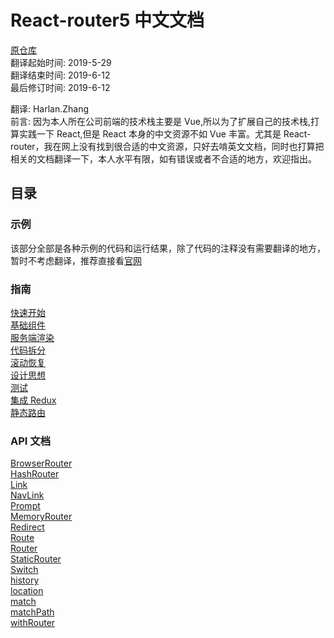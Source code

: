 # React-router5 中文文档

[原仓库](https://frisktale.github.io/react_router_chinese/)  
翻译起始时间: 2019-5-29  
翻译结束时间: 2019-6-12  
最后修订时间: 2019-6-12

翻译: Harlan.Zhang  
前言: 因为本人所在公司前端的技术栈主要是 Vue,所以为了扩展自己的技术栈,打算实践一下 React,但是 React 本身的中文资源不如 Vue 丰富。尤其是 React-router，我在网上没有找到很合适的中文资源，只好去啃英文文档，同时也打算把相关的文档翻译一下，本人水平有限，如有错误或者不合适的地方，欢迎指出。

## 目录

### 示例

该部分全部是各种示例的代码和运行结果，除了代码的注释没有需要翻译的地方，暂时不考虑翻译，推荐直接看[官网](https://reacttraining.com/react-router/web/example/basic)

### 指南

[快速开始](./guides/QuickStart.md)  
[基础组件](./guides/BasicComponents.md)  
[服务端渲染](./guides/ServerRendering.md)  
[代码拆分](./guides/CodeSplitting.md)  
[滚动恢复](./guides/ScrollRestoration.md)  
[设计思想](./guides/Philosophy.md)  
[测试](./guides/Testting.md)  
[集成 Redux](./guides/ReduxIntegration.md)  
[静态路由](./guides/StaticRouter.md)

### API 文档

[BrowserRouter](./API/API.md#-browserrouter-)  
[HashRouter](./API/API.md#-hashrouter-)  
[Link](./API/API.md#-link-)  
[NavLink](./API/API.md#-navlink-)  
[Prompt](./API/API.md#-prompt-)  
[MemoryRouter](./API/API.md#-memoryrouter-)  
[Redirect](./API/API.md#-redirect-)  
[Route](./API/API.md#-route-)  
[Router](./API/API.md#-router-)  
[StaticRouter](./API/API.md#-staticrouter-)  
[Switch](./API/API.md#-switch-)  
[history](./API/API.md#history)  
[location](./API/API.md#location)  
[match](./API/API.md#match)  
[matchPath](./API/API.md#matchpath)  
[withRouter](./API/API.md#withrouter)
